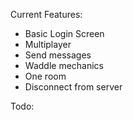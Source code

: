 Current Features:
- Basic Login Screen
- Multiplayer
- Send messages
- Waddle mechanics
- One room
- Disconnect from server

Todo:

